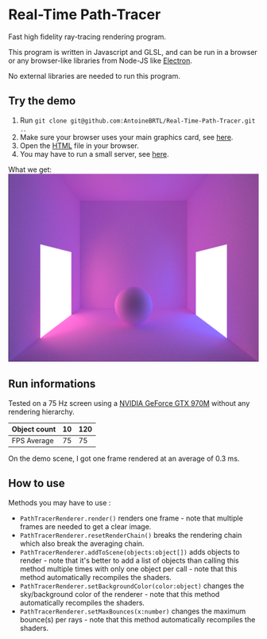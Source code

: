# Real-Time Path-Tracer
Fast high fidelity ray-tracing rendering program.

This program is written in Javascript and GLSL, and can be run in a browser or any browser-like libraries from Node-JS like [Electron](https://www.electronjs.org/).

No external libraries are needed to run this program.

## Try the demo
1. Run `git clone git@github.com:AntoineBRTL/Real-Time-Path-Tracer.git .`.
2. Make sure your browser uses your main graphics card, see [here](https://superuser.com/questions/645918/how-to-run-google-chrome-with-nvidia-card-optimus).
3. Open the [HTML](https://github.com/AntoineBRTL/Real-Time-Path-Tracer/blob/main/test/index.html) file in your browser.
4. You may have to run a small server, see [here](https://www.npmjs.com/package/live-server).

What we get: ![alt text](./demo.PNG)

## Run informations

Tested on a 75 Hz screen using a [NVIDIA GeForce GTX 970M](https://www.techpowerup.com/gpu-specs/geforce-gtx-970m.c2623) without any rendering hierarchy.

| Object count | 10 | 120 |
| --- | --- | --- |
| FPS Average | 75 | 75 |

On the demo scene, I got one frame rendered at an average of 0.3 ms.

## How to use

Methods you may have to use :

- `PathTracerRenderer.render()` renders one frame - note that multiple frames are needed to get a clear image.
- `PathTracerRenderer.resetRenderChain()` breaks the rendering chain which also break the averaging chain.
- `PathTracerRenderer.addToScene(objects:object[])` adds objects to render - note that it's better to add a list of objects than calling this method multiple times with only one object per call - note that this method automatically recompiles the shaders.
- `PathTracerRenderer.setBackgroundColor(color:object)` changes the sky/background color of the renderer - note that this method automatically recompiles the shaders.
- `PathTracerRenderer.setMaxBounces(x:number)` changes the maximum bounce(s) per rays - note that this method automatically recompiles the shaders.